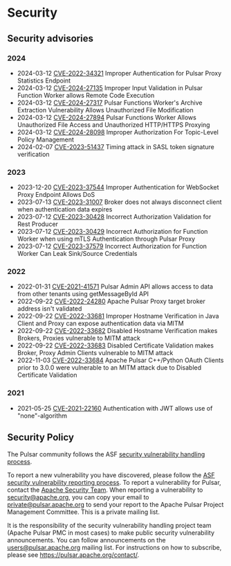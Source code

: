 # Security

## Security advisories

### 2024

* 2024-03-12 [CVE-2022-34321](CVE-2022-34321.md) Improper Authentication for Pulsar Proxy Statistics Endpoint
* 2024-03-12 [CVE-2024-27135](CVE-2024-27135.md) Improper Input Validation in Pulsar Function Worker allows Remote Code Execution
* 2024-03-12 [CVE-2024-27317](CVE-2024-27317.md) Pulsar Functions Worker's Archive Extraction Vulnerability Allows Unauthorized File Modification
* 2024-03-12 [CVE-2024-27894](CVE-2024-27894.md) Pulsar Functions Worker Allows Unauthorized File Access and Unauthorized HTTP/HTTPS Proxying
* 2024-03-12 [CVE-2024-28098](CVE-2024-28098.md) Improper Authorization For Topic-Level Policy Management
* 2024-02-07 [CVE-2023-51437](CVE-2023-51437.md) Timing attack in SASL token signature verification

### 2023

* 2023-12-20 [CVE-2023-37544](CVE-2023-37544.md) Improper Authentication for WebSocket Proxy Endpoint Allows DoS
* 2023-07-13 [CVE-2023-31007](CVE-2023-31007.md) Broker does not always disconnect client when authentication data expires
* 2023-07-12 [CVE-2023-30428](CVE-2023-30428.md) Incorrect Authorization Validation for Rest Producer
* 2023-07-12 [CVE-2023-30429](CVE-2023-30429.md) Incorrect Authorization for Function Worker when using mTLS Authentication through Pulsar Proxy
* 2023-07-12 [CVE-2023-37579](CVE-2023-37579.md) Incorrect Authorization for Function Worker Can Leak Sink/Source Credentials

### 2022

* 2022-01-31 [CVE-2021-41571](CVE-2021-41571.md) Pulsar Admin API allows access to data from other tenants using getMessageById API
* 2022-09-22 [CVE-2022-24280](CVE-2022-24280.md) Apache Pulsar Proxy target broker address isn't validated
* 2022-09-22 [CVE-2022-33681](CVE-2022-33681.md) Improper Hostname Verification in Java Client and Proxy can expose authentication data via MITM
* 2022-09-22 [CVE-2022-33682](CVE-2022-33682.md) Disabled Hostname Verification makes Brokers, Proxies vulnerable to MITM attack
* 2022-09-22 [CVE-2022-33683](CVE-2022-33683.md) Disabled Certificate Validation makes Broker, Proxy Admin Clients vulnerable to MITM attack
* 2022-11-03 [CVE-2022-33684](CVE-2022-33684.md) Apache Pulsar C++/Python OAuth Clients prior to 3.0.0 were vulnerable to an MITM attack due to Disabled Certificate Validation

### 2021

* 2021-05-25 [CVE-2021-22160](CVE-2021-22160.md) Authentication with JWT allows use of "none"-algorithm

## Security Policy

The Pulsar community follows the ASF [security vulnerability handling process](https://apache.org/security/#vulnerability-handling).

To report a new vulnerability you have discovered, please follow the [ASF security vulnerability reporting process](https://apache.org/security/#reporting-a-vulnerability). To report a vulnerability for Pulsar, contact the [Apache Security Team](https://www.apache.org/security/). When reporting a vulnerability to [security@apache.org](mailto:security@apache.org), you can copy your email to [private@pulsar.apache.org](mailto:private@pulsar.apache.org) to send your report to the Apache Pulsar Project Management Committee. This is a private mailing list.

It is the responsibility of the security vulnerability handling project team (Apache Pulsar PMC in most cases) to make public security vulnerability announcements. You can follow announcements on the [users@pulsar.apache.org](mailto:users@pulsar.apache.org) mailing list. For instructions on how to subscribe, please see https://pulsar.apache.org/contact/.
